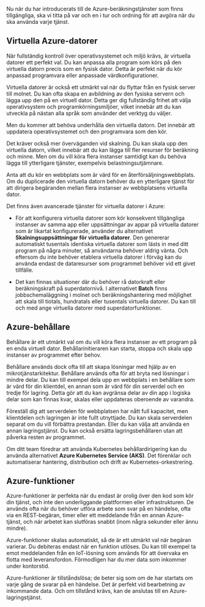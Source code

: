 Nu när du har introducerats till de Azure-beräkningstjänster som finns tillgängliga, ska vi titta på var och en i tur och ordning för att avgöra när du ska använda varje tjänst.

## <a name="azure-virtual-machines"></a>Virtuella Azure-datorer

När fullständig kontroll över operativsystemet och miljö krävs, är virtuella datorer ett perfekt val. Du kan anpassa alla program som körs på den virtuella datorn precis som en fysisk dator. Detta är perfekt när du kör anpassad programvara eller anpassade värdkonfigurationer.

Virtuella datorer är också ett utmärkt val när du flyttar från en fysisk server till molnet. Du kan ofta skapa en avbildning av den fysiska servern och lägga upp den på en virtuell dator. Detta ger dig fullständig frihet att välja operativsystem och programkörningsmiljöer, vilket innebär att du kan utveckla på nästan alla språk som använder det verktyg du väljer.

Men du kommer att behöva underhålla den virtuella datorn. Det innebär att uppdatera operativsystemet och den programvara som den kör. 

Det kräver också mer överväganden vid skalning. Du kan skala upp den virtuella datorn, vilket innebär att du kan lägga till fler resurser för beräkning och minne. Men om du vill köra flera instanser samtidigt kan du behöva lägga till ytterligare tjänster, exempelvis belastningsutjämnare.

Anta att du kör en webbplats som är värd för en återförsäljningswebbplats. Om du duplicerade den virtuella datorn behöver du en ytterligare tjänst för att dirigera begäranden mellan flera instanser av webbplatsens virtuella dator.

Det finns även avancerade tjänster för virtuella datorer i Azure:

* För att konfigurera virtuella datorer som kör konsekvent tillgängliga instanser av samma app eller uppsättningar av appar på virtuella datorer som är likartat konfigurerade, använder du alternativet **Skalningsuppsättningar för virtuella datorer**. Den genererar automatiskt tusentals identiska virtuella datorer som lästs in med ditt program på några minuter, så användarna behöver aldrig vänta. Och eftersom du inte behöver etablera virtuella datorer i förväg kan du använda endast de dataresurser som programmet behöver vid ett givet tillfälle.

* Det kan finnas situationer där du behöver rå datorkraft eller beräkningskraft på superdatornivå. I alternativet **Batch** finns jobbschemaläggning i molnet och beräkningshantering med möjlighet att skala till tiotals, hundratals eller tusentals virtuella datorer. Du kan till och med ange virtuella datorer med superdatorfunktioner.

## <a name="azure-containers"></a>Azure-behållare

Behållare är ett utmärkt val om du vill köra flera instanser av ett program på en enda virtuell dator. Behållarinitieraren kan starta, stoppa och skala upp instanser av programmet efter behov.

Behållare används dock ofta till att skapa lösningar med hjälp av en mikrotjänstarkitektur. Behållare används ofta för att bryta ned lösningar i mindre delar. Du kan till exempel dela upp en webbplats i en behållare som är värd för din klientdel, en annan som är värd för din serverdel och en tredje för lagring. Detta gör att du kan avgränsa delar av din app i logiska delar som kan finnas kvar, skalas eller uppdateras oberoende av varandra.

Föreställ dig att serverdelen för webbplatsen har nått full kapacitet, men klientdelen och lagringen är inte fullt utnyttjade. Du kan skala serverdelen separat om du vill förbättra prestandan. Eller du kan välja att använda en annan lagringstjänst. Du kan också ersätta lagringsbehållaren utan att påverka resten av programmet.

 Om ditt team föredrar att använda Kubernetes behållardirigering kan du använda alternativet **Azure Kubernetes Service (AKS)**. Det förenklar och automatiserar hantering, distribution och drift av Kubernetes-orkestrering.

## <a name="azure-functions"></a>Azure-funktioner

Azure-funktioner är perfekta när du endast är orolig över den kod som kör din tjänst, och inte den underliggande plattformen eller infrastrukturen. De används ofta när du behöver utföra arbete som svar på en händelse, ofta via en REST-begäran, timer eller ett meddelande från en annan Azure-tjänst, och när arbetet kan slutföras snabbt (inom några sekunder eller ännu mindre).

Azure-funktioner skalas automatiskt, så de är ett utmärkt val när begäran varierar. Du debiteras endast när en funktion utlöses. Du kan till exempel ta emot meddelanden från en IoT-lösning som används för att övervaka en flotta med leveransfordon. Förmodligen har du mer data som inkommer under kontorstid.

Azure-funktioner är tillståndslösa; de beter sig som om de har startats om varje gång de svarar på en händelse. Det är perfekt vid bearbetning av inkommande data. Och om tillstånd krävs, kan de anslutas till en Azure-lagringstjänst.
